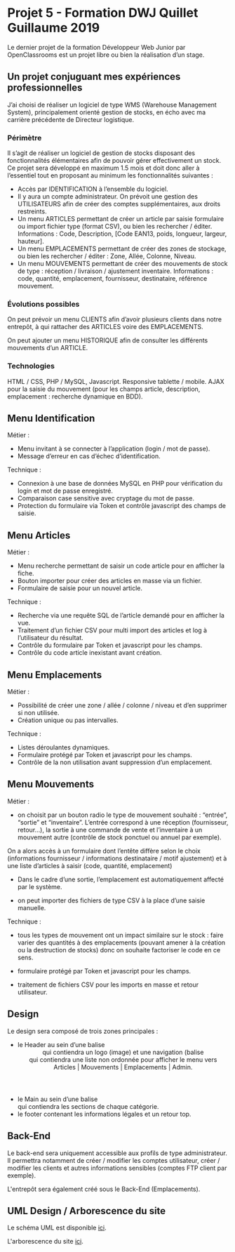 # Projet 5 - Formation DWJ Quillet Guillaume 2019

Le dernier projet de la formation Développeur Web Junior par OpenClassrooms est un projet libre ou bien la réalisation d’un stage. 

## Un projet conjuguant mes expériences professionnelles

J’ai choisi de réaliser un logiciel de type WMS (Warehouse Management System), principalement orienté gestion de stocks, en écho avec ma carrière précédente de Directeur logistique.

### Périmètre

Il s’agit de réaliser un logiciel de gestion de stocks disposant des fonctionnalités élémentaires afin de pouvoir gérer effectivement un stock. Ce projet sera développé en maximum 1.5 mois et doit donc aller à l’essentiel tout en proposant au minimum les fonctionnalités suivantes :

* Accès par IDENTIFICATION à l’ensemble du logiciel.
* Il y aura un compte administrateur. On prévoit une gestion des  UTILISATEURS afin de créer des comptes supplémentaires, aux droits restreints.
* Un menu ARTICLES permettant de créer un article par saisie formulaire ou import fichier type (format CSV), ou bien les rechercher / éditer.
Informations : Code, Description, [Code EAN13, poids, longueur, largeur, hauteur].
* Un menu EMPLACEMENTS permettant de créer des zones de stockage, ou bien les rechercher / éditer : Zone, Allée, Colonne, Niveau. 
* Un menu MOUVEMENTS permettant de créer des mouvements de stock de type : réception / livraison / ajustement inventaire. 
Informations : code, quantité, emplacement, fournisseur, destinataire, référence mouvement. 

### Évolutions possibles

On peut prévoir un menu CLIENTS afin d’avoir plusieurs clients dans notre entrepôt, à qui rattacher des ARTICLES voire des EMPLACEMENTS.

On peut ajouter un menu HISTORIQUE afin de consulter les différents mouvements d’un ARTICLE.

### Technologies

HTML / CSS, PHP / MySQL, Javascript. Responsive tablette / mobile.
AJAX pour la saisie du mouvement (pour les champs article, description, emplacement : recherche dynamique en BDD).

## Menu Identification

Métier : 
* Menu invitant à se connecter à l’application (login / mot de passe). 
* Message d’erreur en cas d’échec d’identification.

Technique : 
* Connexion à une base de données MySQL en PHP pour vérification du login et mot de passe enregistré. 
* Comparaison case sensitive avec cryptage du mot de passe. 
* Protection du formulaire via Token et contrôle javascript des champs de saisie. 

## Menu Articles

Métier : 
* Menu recherche permettant de saisir un code article pour en afficher la fiche.
* Bouton importer pour créer des articles en masse via un fichier.
* Formulaire de saisie pour un nouvel article.


Technique :
* Recherche via une requête SQL de l’article demandé pour en afficher la vue.
* Traitement d’un fichier CSV pour multi import des articles et log à l’utilisateur du résultat.
* Contrôle du formulaire par Token et javascript pour les champs. 
* Contrôle du code article inexistant avant création.

## Menu Emplacements

Métier : 
* Possibilité de créer une zone / allée / colonne / niveau et d’en supprimer si non utilisée. 
* Création unique ou pas intervalles.

Technique :
* Listes déroulantes dynamiques.
* Formulaire protégé par Token et javascript pour les champs.
* Contrôle de la non utilisation avant suppression d’un emplacement.

## Menu Mouvements

Métier :
* on choisit par un bouton radio le type de mouvement souhaité : “entrée”, “sortie” et “inventaire”. L’entrée correspond à une réception (fournisseur, retour…), la sortie à une commande de vente et l’inventaire à un mouvement autre (contrôle de stock ponctuel ou annuel par exemple).

On a alors accès à un formulaire dont l’entête diffère selon le choix (informations fournisseur / informations destinataire / motif ajustement) et à une liste d’articles à saisir (code, quantité, emplacement)

* Dans le cadre d’une sortie, l’emplacement est automatiquement affecté par le système.

* on peut importer des fichiers de type CSV à la place d’une saisie manuelle.

Technique :
* tous les types de mouvement ont un impact similaire sur le stock : faire varier des quantités à des emplacements (pouvant amener à la création ou la destruction de stocks) donc on souhaite factoriser le code en ce sens.

* formulaire protégé par Token et javascript pour les champs.

* traitement de fichiers CSV pour les imports en masse et retour utilisateur.

## Design

Le design sera composé de trois zones principales :

* le Header au sein d’une balise <header> qui contiendra un logo (image) et une navigation (balise <nav> qui contiendra une liste non ordonnée pour afficher le menu vers Articles | Mouvements | Emplacements | Admin.
* le Main au sein d’une balise <main> qui contiendra les sections de chaque catégorie.
* le footer contenant les informations légales et un retour top.

## Back-End

Le back-end sera uniquement accessible aux profils de type administrateur. Il permettra notamment de créer / modifier les comptes utilisateur, créer / modifier les clients et autres informations sensibles (comptes FTP client par exemple).

L'entrepôt sera également créé sous le Back-End (Emplacements).

## UML Design / Arborescence du site

Le schéma UML est disponible [ici](https://docs.google.com/spreadsheets/d/1e8GH1DivJCnVaNDi2MvVgp4dRYz9yQcRUVLldaiGxB0/edit?usp=sharing).

L'arborescence du site [ici](https://docs.google.com/spreadsheets/d/1SVmNaadsA0J5EWMEUMeJGEDcW7I8_bL9ZaFVG9w5zTE/edit?usp=sharing).